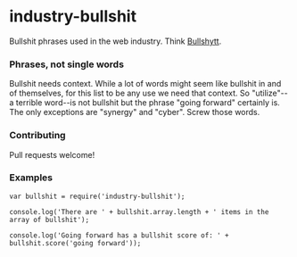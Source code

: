 # industry-bullshit

Bullshit phrases used in the web industry. Think [Bullshytt](http://anathem.wikia.com/wiki/Bulshytt).

### Phrases, not single words

Bullshit needs context. While a lot of words might seem like bullshit in and of themselves, for this list to be any use we need that context. So "utilize"--a terrible word--is not bullshit but the phrase "going forward" certainly is. The only exceptions are "synergy" and "cyber". Screw those words.

### Contributing

Pull requests welcome!

### Examples

```
var bullshit = require('industry-bullshit');

console.log('There are ' + bullshit.array.length + ' items in the array of bullshit');

console.log('Going forward has a bullshit score of: ' + bullshit.score('going forward'));
```
